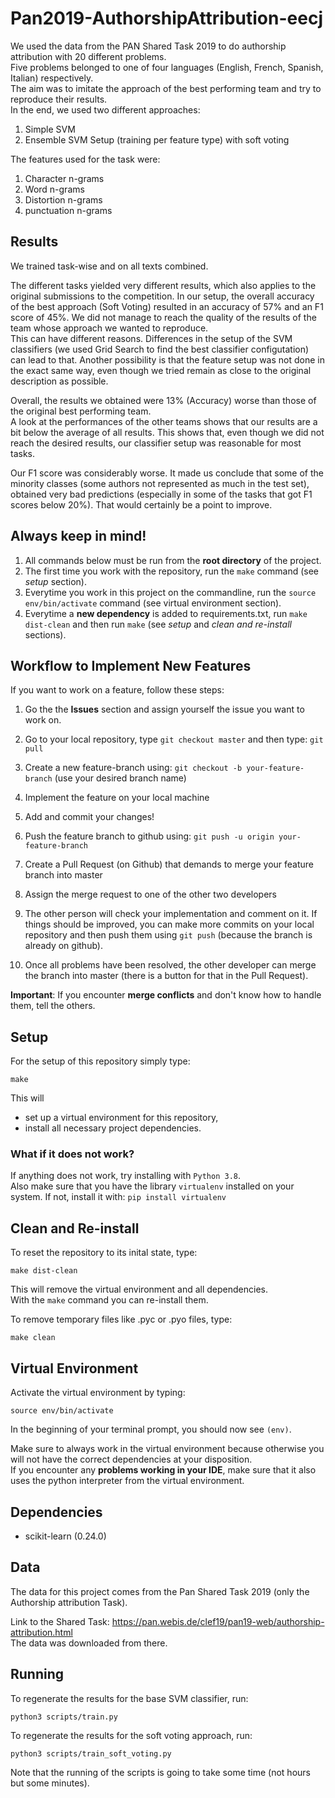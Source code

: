 # Pan2019-AuthorshipAttribution-eecj

We used the data from the PAN Shared Task 2019 to do authorship attribution with 20 different problems.  
Five problems belonged to one of four languages (English, French, Spanish, Italian) respectively.  
The aim was to imitate the approach of the best performing team and try to reproduce their results.  
In the end, we used two different approaches:

1. Simple SVM
2. Ensemble SVM Setup (training per feature type) with soft voting

The features used for the task were:

1. Character n-grams
2. Word n-grams
3. Distortion n-grams
4. punctuation n-grams

## Results

We trained task-wise and on all texts combined.

The different tasks yielded very different results, which also applies to the original submissions to the competition. In our setup, the overall accuracy of the best approach (Soft Voting) resulted in an accuracy of 57% and an F1 score of 45%.
We did not manage to reach the quality of the results of the team whose approach we wanted to reproduce.  
This can have different reasons. Differences in the setup of the SVM classifiers (we used Grid Search to find the best classifier configutation) can lead to that.
Another possibility is that the feature setup was not done in the exact same way, even though we tried remain as close to the original description as possible.

Overall, the results we obtained were 13% (Accuracy) worse than those of the original best performing team.  
A look at the performances of the other teams shows that our results are a bit below the average of all results.
This shows that, even though we did not reach the desired results, our classifier setup was reasonable for most tasks.

Our F1 score was considerably worse. It made us conclude that some of the minority classes (some authors not represented as much in the test set), obtained very bad predictions (especially in some of the tasks that got F1 scores below 20%). That would certainly be a point to improve.

## Always keep in mind!

1. All commands below must be run from the **root directory** of the project.
2. The first time you work with the repository, run the ```make``` command (see *setup* section).
3. Everytime you work in this project on the commandline, run the ```source env/bin/activate``` command (see virtual environment section).
4. Everytime a **new dependency** is added to requirements.txt, run ```make dist-clean``` and then run ```make``` (see *setup* and *clean and re-install* sections).

## Workflow to Implement New Features

If you want to work on a feature, follow these steps:

1. Go the the **Issues** section and assign yourself the issue you want to work on.
2. Go to your local repository, type ```git checkout master``` and then type: ```git pull```
3. Create a new feature-branch using: ```git checkout -b your-feature-branch``` (use your desired branch name)
4. Implement the feature on your local machine
5. Add and commit your changes!
6. Push the feature branch to github using: ```git push -u origin your-feature-branch```
7. Create a Pull Request (on Github) that demands to merge your feature branch into master
8. Assign the merge request to one of the other two developers

9. The other person will check your implementation and comment on it. If things should be improved, you can make more commits on your local repository and then push them using ```git push``` (because the branch is already on github).
10. Once all problems have been resolved, the other developer can merge the branch into master (there is a button for that in the Pull Request).

**Important**: If you encounter **merge conflicts** and don't know how to handle them, tell the others.

## Setup

For the setup of this repository simply type:

    make

This will

- set up a virtual environment for this repository,
- install all necessary project dependencies.

### What if it does not work?

If anything does not work, try installing with ```Python 3.8```.  
Also make sure that you have the library ```virtualenv``` installed on your system. If not, install it with: ```pip install virtualenv```

## Clean and Re-install

To reset the repository to its inital state, type:

    make dist-clean

This will remove the virtual environment and all dependencies.  
With the `make` command you can re-install them.

To remove temporary files like .pyc or .pyo files, type:

    make clean

## Virtual Environment

Activate the virtual environment by typing:

    source env/bin/activate

In the beginning of your terminal prompt, you should now see ```(env)```.

Make sure to always work in the virtual environment because otherwise you will not have the correct dependencies at your disposition.  
If you encounter any **problems working in your IDE**, make sure that it also uses the python interpreter from the virtual environment.

## Dependencies

- scikit-learn (0.24.0)

## Data

The data for this project comes from the Pan Shared Task 2019 (only the Authorship attribution Task).

Link to the Shared Task: https://pan.webis.de/clef19/pan19-web/authorship-attribution.html  
The data was downloaded from there.

## Running

To regenerate the results for the base SVM classifier, run:

    python3 scripts/train.py

To regenerate the results for the soft voting approach, run:

    python3 scripts/train_soft_voting.py

Note that the running of the scripts is going to take some time (not hours but some minutes).
